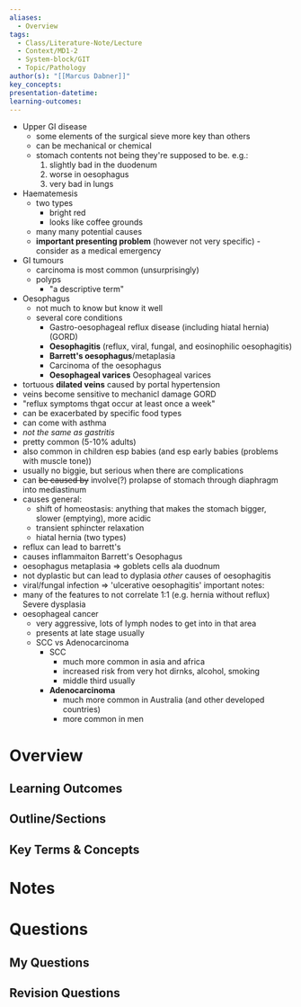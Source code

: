 ```yaml
---
aliases:
  - Overview
tags:
  - Class/Literature-Note/Lecture
  - Context/MD1-2
  - System-block/GIT
  - Topic/Pathology
author(s): "[[Marcus Dabner]]"
key_concepts: 
presentation-datetime: 
learning-outcomes:
---
```



- Upper GI disease
	- some elements of the surgical sieve more key than others
	- can be mechanical or chemical
	- stomach contents not being they're supposed to be. e.g.:
		1. slightly bad in the duodenum
		2. worse in oesophagus
		3. very bad in lungs
- Haematemesis
	- two types
		- bright red
		- looks like coffee grounds
	- many many potential causes
	- **important presenting problem** (however not very specific) - consider as a medical emergency
- GI tumours
	- carcinoma is most common (unsurprisingly)
	- polyps
		- "a descriptive term"
- Oesophagus
	- not much to know but know it well
	- several core conditions
		- Gastro-oesophageal reflux disease (including hiatal hernia) (GORD)
		- **Oesophagitis** (reflux, viral, fungal, and eosinophilic oesophagitis)
		- **Barrett's oesophagus**/metaplasia
		- Carcinoma of the oesophagus
		- **Oesophageal varices**
Oesophageal varices
- tortuous **dilated veins** caused by portal hypertension
- veins become sensitive to mechanicl damage
GORD
- "reflux symptoms thgat occur at least once a week"
- can be exacerbated by specific food types
- can come with asthma
- *not the same as gastritis*
- pretty common (5-10% adults)
- also common in children esp babies (and esp early babies (problems with muscle tone))
- usually no biggie, but serious when there are complications
- can ~~be caused by~~ involve(?) prolapse of stomach through diaphragm into mediastinum
- causes general:
	- shift of homeostasis: anything that makes the stomach bigger, slower (emptying), more acidic
	- transient sphincter relaxation
	- hiatal hernia (two types)
- reflux can lead to barrett's
- causes inflammaiton
Barrett's Oesophagus
- oesophagus metaplasia => goblets cells ala duodnum
- not dyplastic but can lead to dyplasia
*other* causes of oesophagitis
- viral/fungal infection => 'ulcerative oesophagitis'
important notes: 
- many of the features to not correlate 1:1 (e.g. hernia without reflux)
Severe dysplasia
- oesophageal cancer
	- very aggressive, lots of lymph nodes to get into in that area
	- presents at late stage usually
	- SCC vs Adenocarcinoma
		- SCC 
			- much more common in asia and africa
			- increased risk from very hot dirnks, alcohol, smoking
			- middle third usually
		- **Adenocarcinoma** 
			- much more common in Australia (and other developed countries)
			- more common in men
# Overview
## Learning Outcomes

## Outline/Sections

## Key Terms & Concepts


# Notes


# Questions

## My Questions
## Revision Questions





